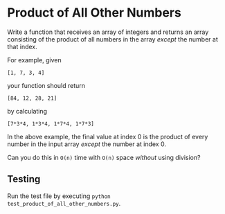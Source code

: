 # Product of All Other Numbers

Write a function that receives an array of integers and returns an array consisting of the product of all numbers in the array _except_ the number at that index.

For example, given

```
[1, 7, 3, 4]
```

your function should return

```
[84, 12, 28, 21]
```

by calculating

```
[7*3*4, 1*3*4, 1*7*4, 1*7*3]
```

In the above example, the final value at index 0 is the product of every number in the input array _except_ the number at index 0.

Can you do this in `O(n)` time with `O(n)` space _without_ using division?

## Testing

Run the test file by executing `python test_product_of_all_other_numbers.py`.
